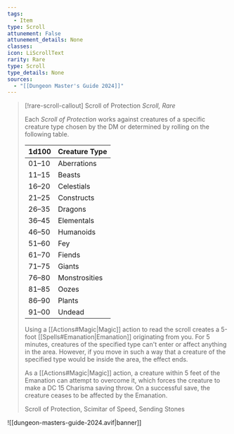 ```yaml
---
tags:
  - Item
type: Scroll
attunement: False
attunement_details: None
classes:
icon: LiScrollText
rarity: Rare
type: Scroll
type_details: None
sources: 
  - "[[Dungeon Master's Guide 2024]]"
---
```

>[!rare-scroll-callout] Scroll of Protection
>_Scroll, Rare_
>
>Each _Scroll of Protection_ works against creatures of a specific creature type chosen by the DM or determined by rolling on the following table.
>
>|1d100|Creature Type|
>|---|---|
>|01–10|Aberrations|
>|11–15|Beasts|
>|16–20|Celestials|
>|21–25|Constructs|
>|26–35|Dragons|
>|36–45|Elementals|
>|46–50|Humanoids|
>|51–60|Fey|
>|61–70|Fiends|
>|71–75|Giants|
>|76–80|Monstrosities|
>|81–85|Oozes|
>|86–90|Plants|
>|91–00|Undead|
>
>Using a [[Actions#Magic\|Magic]] action to read the scroll creates a 5-foot [[Spells#Emanation\|Emanation]] originating from you. For 5 minutes, creatures of the specified type can't enter or affect anything in the area. However, if you move in such a way that a creature of the specified type would be inside the area, the effect ends.
>
>As a [[Actions#Magic\|Magic]] action, a creature within 5 feet of the Emanation can attempt to overcome it, which forces the creature to make a DC 15 Charisma saving throw. On a successful save, the creature ceases to be affected by the Emanation.
>
>
>Scroll of Protection, Scimitar of Speed, Sending Stones
>


![[dungeon-masters-guide-2024.avif|banner]]